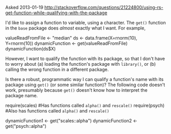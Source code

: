 Asked 2013-01-19
http://stackoverflow.com/questions/21224800/using-rs-get-function-while-qualifying-with-the-package

I'd like to assign a function to variable, using a character.  The `get()` function in the `base` package does *almost* exactly what I want.  For example, 

valueReadFromFile <- "median"
ds <- data.frame(X=rnorm(10), Y=rnorm(10))
dynamicFunction <- get(valueReadFromFile)
dynamicFunction(ds$X)

However, I want to qualify the function with its package, so that I don't have to worry about (a) loading the function's package with `library()`, or (b) calling the wrong function in a different package.

Is there a robust, programmatic way I can qualify a function's name with its package using `get()` (or some similar function)?  The following code doesn't work, presumably because `get()` doesn't know how to interpret the package name.  

require(scales) #Has functions called `alpha()` and `rescale()`
require(psych) #Also has functions called `alpha()` and `rescale()`

dynamicFunction1 <- get("scales::alpha")
dynamicFunction2 <- get("psych::alpha")
